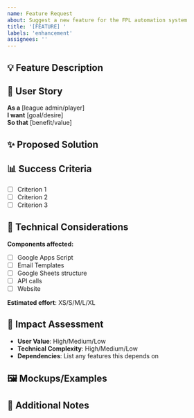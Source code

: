 ```yaml
---
name: Feature Request
about: Suggest a new feature for the FPL automation system
title: '[FEATURE] '
labels: 'enhancement'
assignees: ''
---
```


## 💡 Feature Description

<!-- Brief description of the feature -->

## 👤 User Story

**As a** [league admin/player]  
**I want** [goal/desire]  
**So that** [benefit/value]

## ✨ Proposed Solution

<!-- Describe how you'd like this to work -->

## 📊 Success Criteria

- [ ] Criterion 1
- [ ] Criterion 2
- [ ] Criterion 3

## 🔧 Technical Considerations

**Components affected:**

- [ ] Google Apps Script
- [ ] Email Templates
- [ ] Google Sheets structure
- [ ] API calls
- [ ] Website

**Estimated effort**: XS/S/M/L/XL

## 🎯 Impact Assessment

- **User Value**: High/Medium/Low
- **Technical Complexity**: High/Medium/Low
- **Dependencies**: List any features this depends on

## 🖼️ Mockups/Examples

<!-- Optional: Add any visual examples or mockups -->

## 📝 Additional Notes

<!-- Any other information that might be helpful -->

